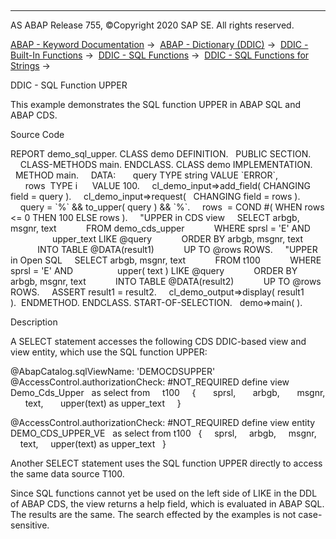   

* * *

AS ABAP Release 755, ©Copyright 2020 SAP SE. All rights reserved.

[ABAP - Keyword Documentation](https://help.sap.com/doc/abapdocu_755_index_htm/7.55/en-US/abenabap.htm) →  [ABAP - Dictionary (DDIC)](https://help.sap.com/doc/abapdocu_755_index_htm/7.55/en-US/abenabap_dictionary.htm) →  [DDIC - Built-In Functions](https://help.sap.com/doc/abapdocu_755_index_htm/7.55/en-US/abenddic_builtin_functions.htm) →  [DDIC - SQL Functions](https://help.sap.com/doc/abapdocu_755_index_htm/7.55/en-US/abensql_functions.htm) →  [DDIC - SQL Functions for Strings](https://help.sap.com/doc/abapdocu_755_index_htm/7.55/en-US/abensql_functions_string.htm) → 

DDIC - SQL Function UPPER

This example demonstrates the SQL function UPPER in ABAP SQL and ABAP CDS.

Source Code

REPORT demo\_sql\_upper.
CLASS demo DEFINITION.
  PUBLIC SECTION.
    CLASS-METHODS main.
ENDCLASS.
CLASS demo IMPLEMENTATION.
  METHOD main.
    DATA:
      query TYPE string VALUE \`ERROR\`,
      rows  TYPE i      VALUE 100.
    cl\_demo\_input=>add\_field( CHANGING field = query ).
    cl\_demo\_input=>request(   CHANGING field = rows ).
    query = \`%\` && to\_upper( query ) && \`%\`.
    rows  = COND #( WHEN rows <= 0 THEN 100 ELSE rows ).
    "UPPER in CDS view
    SELECT arbgb, msgnr, text
           FROM demo\_cds\_upper
           WHERE sprsl = 'E' AND
                 upper\_text LIKE @query
           ORDER BY arbgb, msgnr, text
           INTO TABLE @DATA(result1)
           UP TO @rows ROWS.
    "UPPER in Open SQL
    SELECT arbgb, msgnr, text
           FROM t100
           WHERE sprsl = 'E' AND
                 upper( text ) LIKE @query
           ORDER BY arbgb, msgnr, text
           INTO TABLE @DATA(result2)
           UP TO @rows ROWS.
    ASSERT result1 = result2.
    cl\_demo\_output=>display( result1 ).  ENDMETHOD.
ENDCLASS.
START-OF-SELECTION.
  demo=>main( ).

Description

A SELECT statement accesses the following CDS DDIC-based view and view entity, which use the SQL function UPPER:

@AbapCatalog.sqlViewName: 'DEMOCDSUPPER'
@AccessControl.authorizationCheck: #NOT\_REQUIRED
define view Demo\_Cds\_Upper
  as select from
    t100
    {
      sprsl,
      arbgb,
      msgnr,
      text,
      upper(text) as upper\_text
    }

@AccessControl.authorizationCheck: #NOT\_REQUIRED
define view entity DEMO\_CDS\_UPPER\_VE
  as select from t100
  {
    sprsl,
    arbgb,
    msgnr,
    text,
    upper(text) as upper\_text
  }

Another SELECT statement uses the SQL function UPPER directly to access the same data source T100.

Since SQL functions cannot yet be used on the left side of LIKE in the DDL of ABAP CDS, the view returns a help field, which is evaluated in ABAP SQL. The results are the same. The search effected by the examples is not case-sensitive.